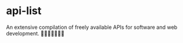 # api-list
An extensive compilation of freely available APIs for software and web development. 👨🏻‍💻👩🏻‍💻🌟
